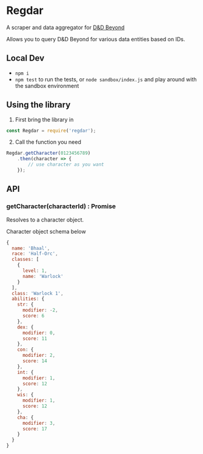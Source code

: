 # Regdar

A scraper and data aggregator for [D&D Beyond](http://www.dndbeyond.com/)

Allows you to query D&D Beyond for various data entities based on IDs.

## Local Dev

- `npm i`
- `npm test` to run the tests, or `node sandbox/index.js` and play around with the sandbox environment

## Using the library

1. First bring the library in

```js
const Regdar = require('regdar');
```

2. Call the function you need

```js
Regdar.getCharacter(0123456789)
    .then(character => {
        // use character as you want
    });
```

## API


### getCharacter(characterId) : Promise

Resolves to a character object.

Character object schema below

```js
{
  name: 'Bhaal',
  race: 'Half-Orc',
  classes: [
    {
      level: 1,
      name: 'Warlock'
    }
  ],
  class: 'Warlock 1',
  abilities: {
    str: {
      modifier: -2,
      score: 6
    },
    dex: {
      modifier: 0,
      score: 11
    },
    con: {
      modifier: 2,
      score: 14
    },
    int: {
      modifier: 1,
      score: 12
    },
    wis: {
      modifier: 1,
      score: 12
    },
    cha: {
      modifier: 3,
      score: 17
    }
  }
}
```

